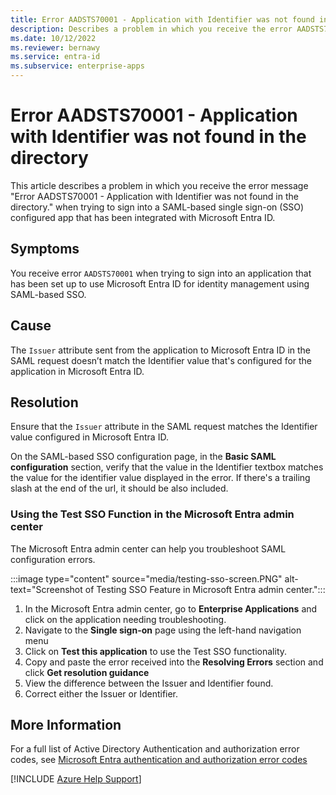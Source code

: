 ```yaml
---
title: Error AADSTS70001 - Application with Identifier was not found in the directory.
description: Describes a problem in which you receive the error AADSTS70001 when you sign in to SAML sign-on configured app with Microsoft Entra ID.
ms.date: 10/12/2022
ms.reviewer: bernawy
ms.service: entra-id
ms.subservice: enterprise-apps
---
```

# Error AADSTS70001 - Application with Identifier was not found in the directory

This article describes a problem in which you receive the error message "Error AADSTS70001 - Application with Identifier was not found in the directory." when trying to sign into a SAML-based single sign-on (SSO) configured app that has been integrated with Microsoft Entra ID.

## Symptoms

You receive error `AADSTS70001` when trying to sign into an application that has been set up to use Microsoft Entra ID for identity management using SAML-based SSO.

## Cause

The `Issuer` attribute sent from the application to Microsoft Entra ID in the SAML request doesn’t match the Identifier value that's configured for the application in Microsoft Entra ID.

## Resolution

Ensure that the `Issuer` attribute in the SAML request matches the Identifier value configured in Microsoft Entra ID.

On the SAML-based SSO configuration page, in the **Basic SAML configuration** section, verify that the value in the Identifier textbox matches the value for the identifier value displayed in the error. If there's a trailing slash at the end of the url, it should be also included.

<a name='using-the-test-sso-function-in-the-azure-ad-portal'></a>

### Using the Test SSO Function in the Microsoft Entra admin center

The Microsoft Entra admin center can help you troubleshoot SAML configuration errors.

:::image type="content" source="media/testing-sso-screen.PNG" alt-text="Screenshot of Testing SSO Feature in Microsoft Entra admin center.":::

1. In the Microsoft Entra admin center, go to **Enterprise Applications** and click on the application needing troubleshooting.
2. Navigate to the **Single sign-on** page using the left-hand navigation menu
3. Click on **Test this application** to use the Test SSO functionality.
4. Copy and paste the error received into the **Resolving Errors** section and click **Get resolution guidance**
5. View the difference between the Issuer and Identifier found.
6. Correct either the Issuer or Identifier.

## More Information

For a full list of Active Directory Authentication and authorization error codes, see [Microsoft Entra authentication and authorization error codes](/azure/active-directory/develop/reference-aadsts-error-codes)

[!INCLUDE [Azure Help Support](../../../includes/azure-help-support.md)]
